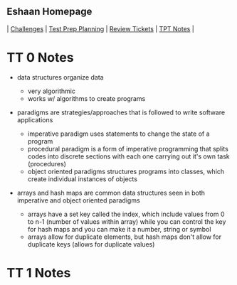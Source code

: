## Eshaan Homepage

| [Challenges](/cha) | [Test Prep Planning](/plan) | [Review Tickets](/rev) | [TPT Notes](/tpt) |

# TT 0 Notes
* data structures organize data
    * very algorithmic
    * works w/ algorithms to create programs

* paradigms are strategies/approaches that is followed to write software applications
    * imperative paradigm uses statements to change the state of a program
    * procedural paradigm is a form of imperative programming that splits codes into discrete sections with each one carrying out it's own task (procedures)
    * object oriented paradigms structures programs into classes, which create individual instances of objects

* arrays and hash maps are common data structures seen in both imperative and object oriented paradigms
    * arrays have a set key called the index, which include values from 0 to n-1 (number of values within array) while you can control the key for hash maps and you can make it a number, string or symbol
    * arrays allow for duplicate elements, but hash maps don't allow for duplicate keys (allows for duplicate values)

# TT 1 Notes